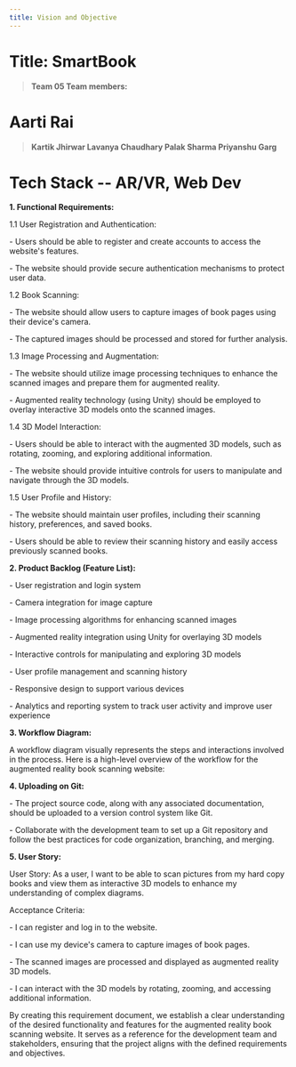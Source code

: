 ```yaml
---
title: Vision and Objective
---
```


# Title: SmartBook

> **Team 05 Team members:**

# Aarti Rai

> **Kartik Jhirwar Lavanya Chaudhary Palak Sharma Priyanshu Garg**

# Tech Stack -- AR/VR, Web Dev

**1. Functional Requirements:**

1.1 User Registration and Authentication:

\- Users should be able to register and create accounts to access the
website\'s features.

\- The website should provide secure authentication mechanisms to
protect user data.

1.2 Book Scanning:

\- The website should allow users to capture images of book pages using
their device\'s camera.

\- The captured images should be processed and stored for further
analysis.

1.3 Image Processing and Augmentation:

\- The website should utilize image processing techniques to enhance the
scanned images and prepare them for augmented reality.

\- Augmented reality technology (using Unity) should be employed to
overlay interactive 3D models onto the scanned images.

1.4 3D Model Interaction:

\- Users should be able to interact with the augmented 3D models, such
as rotating, zooming, and exploring additional information.

\- The website should provide intuitive controls for users to manipulate
and navigate through the 3D models.

1.5 User Profile and History:

\- The website should maintain user profiles, including their scanning
history, preferences, and saved books.

\- Users should be able to review their scanning history and easily
access previously scanned books.

**2. Product Backlog (Feature List):**

\- User registration and login system

\- Camera integration for image capture

\- Image processing algorithms for enhancing scanned images

\- Augmented reality integration using Unity for overlaying 3D models

\- Interactive controls for manipulating and exploring 3D models

\- User profile management and scanning history

\- Responsive design to support various devices

\- Analytics and reporting system to track user activity and improve
user experience

**3. Workflow Diagram:**

A workflow diagram visually represents the steps and interactions
involved in the process. Here is a high-level overview of the workflow
for the augmented reality book scanning website:

**4. Uploading on Git:**

\- The project source code, along with any associated documentation,
should be uploaded to a version control system like Git.

\- Collaborate with the development team to set up a Git repository and
follow the best practices for code organization, branching, and merging.

**5. User Story:**

User Story: As a user, I want to be able to scan pictures from my hard
copy books and view them as interactive 3D models to enhance my
understanding of complex diagrams.

Acceptance Criteria:

\- I can register and log in to the website.

\- I can use my device\'s camera to capture images of book pages.

\- The scanned images are processed and displayed as augmented reality
3D models.

\- I can interact with the 3D models by rotating, zooming, and accessing
additional information.

By creating this requirement document, we establish a clear
understanding of the desired functionality and features for the
augmented reality book scanning website. It serves as a reference for
the development team and stakeholders, ensuring that the project aligns
with the defined requirements and objectives.
